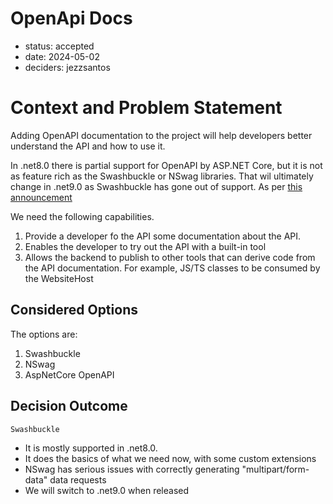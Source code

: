 # OpenApi Docs

* status: accepted
* date: 2024-05-02
* deciders: jezzsantos

# Context and Problem Statement

Adding OpenAPI documentation to the project will help developers better understand the API and how to use it.

In .net8.0 there is partial support for OpenAPI by ASP.NET Core, but it is not as feature rich as the Swashbuckle or NSwag libraries.
That wil ultimately change in .net9.0 as Swashbuckle has gone out of support. As per [this announcement](https://github.com/dotnet/aspnetcore/issues/54599)

We need the following capabilities.

1. Provide a developer fo the API some documentation about the API.
2. Enables the developer to try out the API with a built-in tool
3. Allows the backend to publish to other tools that can derive code from the API documentation. For example, JS/TS classes to be consumed by the WebsiteHost

## Considered Options

The options are:

1. Swashbuckle
2. NSwag
3. AspNetCore OpenAPI

## Decision Outcome

`Swashbuckle`

- It is mostly supported in .net8.0.
- It does the basics of what we need now, with some custom extensions
- NSwag has serious issues with correctly generating "multipart/form-data" data requests
- We will switch to .net9.0 when released